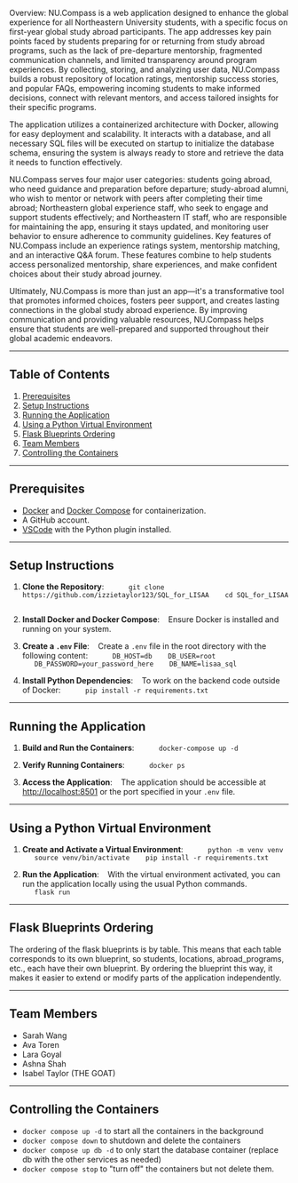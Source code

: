 Overview: NU.Compass is a web application designed to enhance the global experience for all Northeastern University students, with a specific focus on first-year global study abroad participants. The app addresses key pain points faced by students preparing for or returning from study abroad programs, such as the lack of pre-departure mentorship, fragmented communication channels, and limited transparency around program experiences. By collecting, storing, and analyzing user data, NU.Compass builds a robust repository of location ratings, mentorship success stories, and popular FAQs, empowering incoming students to make informed decisions, connect with relevant mentors, and access tailored insights for their specific programs.

The application utilizes a containerized architecture with Docker, allowing for easy deployment and scalability. It interacts with a database, and all necessary SQL files will be executed on startup to initialize the database schema, ensuring the system is always ready to store and retrieve the data it needs to function effectively.

NU.Compass serves four major user categories: students going abroad, who need guidance and preparation before departure; study-abroad alumni, who wish to mentor or network with peers after completing their time abroad; Northeastern global experience staff, who seek to engage and support students effectively; and Northeastern IT staff, who are responsible for maintaining the app, ensuring it stays updated, and monitoring user behavior to ensure adherence to community guidelines. Key features of NU.Compass include an experience ratings system, mentorship matching, and an interactive Q&A forum. These features combine to help students access personalized mentorship, share experiences, and make confident choices about their study abroad journey.

Ultimately, NU.Compass is more than just an app—it's a transformative tool that promotes informed choices, fosters peer support, and creates lasting connections in the global study abroad experience. By improving communication and providing valuable resources, NU.Compass helps ensure that students are well-prepared and supported throughout their global academic endeavors.

---

## Table of Contents
1. [Prerequisites](#prerequisites)
2. [Setup Instructions](#setup-instructions)
3. [Running the Application](#running-the-application)
4. [Using a Python Virtual Environment](#using-a-python-virtual-environment)
5. [Flask Blueprints Ordering](#flask-blueprints-ordering)
6. [Team Members](#team-members)
7. [Controlling the Containers](#controlling-the-containers)

---

## Prerequisites
- [Docker](https://www.docker.com/) and [Docker Compose](https://docs.docker.com/compose/) for containerization.
- A GitHub account.
- [VSCode](https://code.visualstudio.com/) with the Python plugin installed.

---

## Setup Instructions
1. **Clone the Repository**:
   ```
   git clone https://github.com/izzietaylor123/SQL_for_LISAA
   cd SQL_for_LISAA
   ```

2. **Install Docker and Docker Compose**:
   Ensure Docker is installed and running on your system.

3. **Create a `.env` File**:
   Create a `.env` file in the root directory with the following content:
   ```
   DB_HOST=db
   DB_USER=root
   DB_PASSWORD=your_password_here
   DB_NAME=lisaa_sql
   ```

4. **Install Python Dependencies**:
   To work on the backend code outside of Docker:
   ```
   pip install -r requirements.txt
   ```

---

## Running the Application
1. **Build and Run the Containers**:
   ```
   docker-compose up -d
   ```

2. **Verify Running Containers**:
   ```
   docker ps
   ```

3. **Access the Application**:
   The application should be accessible at [http://localhost:8501](http://localhost:8501) or the port specified in your `.env` file.

---

## Using a Python Virtual Environment
1. **Create and Activate a Virtual Environment**:
   ```
   python -m venv venv
   source venv/bin/activate
   pip install -r requirements.txt
   ```

2. **Run the Application**:
   With the virtual environment activated, you can run the application locally using the usual Python commands.
   ```
   flask run
   ```

---

## Flask Blueprints Ordering
The ordering of the flask blueprints is by table. This means that each table corresponds to its own blueprint, so students, locations, abroad_programs, etc., each have their own blueprint. By ordering the blueprint this way, it makes it easier to extend or modify parts of the application independently.

---

## Team Members
- Sarah Wang
- Ava Toren
- Lara Goyal
- Ashna Shah
- Isabel Taylor (THE GOAT)

---

## Controlling the Containers
- ``` docker compose up -d ``` to start all the containers in the background
- ``` docker compose down ``` to shutdown and delete the containers
- ``` docker compose up db -d ``` to only start the database container (replace db with the other services as needed)
- ``` docker compose stop ``` to "turn off" the containers but not delete them.